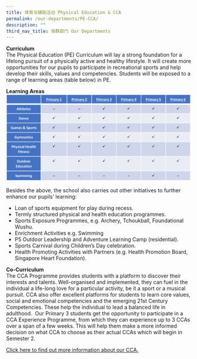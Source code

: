 ```yaml
---
title: 体育与辅助活动 Physical Education & CCA
permalink: /our-departments/PE-CCA/
description: ""
third_nav_title: 培群部门 Our Departments
---
```


**Curriculum**<br>
The Physical Education (PE) Curriculum will lay a strong foundation for a lifelong pursuit of a physically active and healthy lifestyle. It will create more opportunities for our pupils to participate in recreational sports and help develop their skills, values and competencies. Students will be exposed to a range of learning areas (table below) in PE.

**Learning Areas** <br>
![PECCA1](/images/Our%20Programmes/PECCA1.jpg)

Besides the above, the school also carries out other initiatives to further enhance our pupils’ learning:
* Loan of sports equipment for play during recess.
* Termly structured physical and health education programmes.
* Sports Exposure Programmes, e.g. Archery, Tchoukball, Foundational Wushu.
* Enrichment Activities e.g. Swimming
* P5 Outdoor Leadership and Adventure Learning Camp (residential).
* Sports Carnival during Children’s Day celebration.
* Health Promoting Activities with Partners (e.g. Health Promotion Board, Singapore Heart Foundation).

**Co-Curriculum**<br>
The CCA Programme provides students with a platform to discover their interests and talents. Well-organised and implemented, they can fuel in the individual a life-long love for a particular activity, be it a sport or a musical pursuit. CCA also offer excellent platforms for students to learn core values, social and emotional competencies and the emerging 21st Century Competencies. These help the individual to lead a balanced life in adulthood. 
Our Primary 3 students get the opportunity to participate in a CCA Experience Programme, from which they can experience up to 3 CCAs over a span of a few weeks. This will help them make a more informed decision on what CCA to choose as their actual CCAs which will begin in Semester 2.

[Click here to find out more information about our CCA. ](https://sites.google.com/moe.edu.sg/ccainfo/)